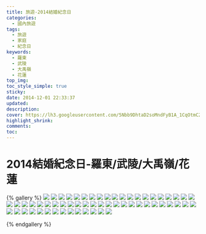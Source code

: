 ```yaml
---
title: 旅遊-2014結婚紀念日
categories:
  - 國內旅遊
tags:
  - 旅遊
  - 家庭
  - 紀念日
keywords:
  - 羅東
  - 武陵
  - 大禹嶺
  - 花蓮
top_img:
toc_style_simple: true
sticky: 
date: 2014-12-01 22:33:37
updated:
description:
cover: https://lh3.googleusercontent.com/5Nbb9DhtaD2soMndFyB1A_1CqOtmC278uXaBMGmsNs8vUi7UffXi4L1t5uz7tSeVQAGxz4fxbVWyu7roWna7R7dfankfVqz8w665obXr_MEsTkbKPlyX9deN5ClOvbNio5Jq5964Plo=w1920-h1080
highlight_shrink:
comments:
toc:
---
```


# 2014結婚紀念日-羅東/武陵/大禹嶺/花蓮

{% gallery %}
![](https://lh3.googleusercontent.com/LjxC80NC2khBXdj4Jsn16HvB9Wc7WG4jhA6szmdnPVaIIaKDtTxbTuKvPky9H76EmkdQznTHWPS0Hvgw6d96is0_a0qYoWgMIqmZb3uDQWyCdvc12xjNtEwoHMZkMoRoTbzjyO5PHzw=w1920-h1080)
![](https://lh3.googleusercontent.com/0vxfeUJJEpFZB1bbmcMjI19tRlwWlCwpImGBsT-WKBLvoqy_qIofZcmetG8_QKKXhWBbBJdMGwEcgn8Y8Pstcd593xfc2BrXzLZGXsUNQ0QX5r3WvbB6a2JpfvcIbxT2VThi4oxfS6g=w1920-h1080)
![](https://lh3.googleusercontent.com/eD-DTfxrbo9iQWaVfSf9I-XJJmEfSjCEEQAVyCnKAiQiLF565tmq5hQaK3rZjGRiwW1OfGgzjX2bfnvrBqYPjLxIqJonL3C4x6v6pbl2tRSpIBiOc7bqMRf3EdOgoY3klSOiQM_t6s4=w1920-h1080)
![](https://lh3.googleusercontent.com/sxfSGs28cIQmq5l-Nok_hGnvQJa4fzMreQH2wEk-ZSdipHLywjh42idvw7TomrRhXRXvxXrWer68rRgKOj5FAe00bFTMC_ZXM8MONRE8cjRaOUuttjAhMPm1X56sOsEjeds1Sbm1piA=w1920-h1080)
![](https://lh3.googleusercontent.com/0ixM2lORTRfvBmaT3ZKGwgCqlImbnl4v5vq9bptSnSuUiXFuADvdYEaYawkW1zS0hH0zaEzWstWMJ__Adu-kPzjcH6ub4rJSHOmvUek-nb9xJqOfQCdAKp8wHbTfQzdfgkuYHRRPJI8=w1920-h1080)
![](https://lh3.googleusercontent.com/5Nbb9DhtaD2soMndFyB1A_1CqOtmC278uXaBMGmsNs8vUi7UffXi4L1t5uz7tSeVQAGxz4fxbVWyu7roWna7R7dfankfVqz8w665obXr_MEsTkbKPlyX9deN5ClOvbNio5Jq5964Plo=w1920-h1080)
![](https://lh3.googleusercontent.com/8xCinx9FLk8_WApPWa0ydEssTTWsM2_iLgb6ZlsaQw6apAekLrAYp0YKMstw-WKw8SlgCntf6FAQ3vfcnLWRJaPT1-mgIzWOcMm4JlqqIJm1a1k1piWhHHPDs2Vj1SNm0XKx1bDWwUk=w1920-h1080)
![](https://lh3.googleusercontent.com/9I834BnRVg20BxhH-nTtJFgr_qheOMMldKSeZjM4Zpx4ituNSOCMOQrq1IUeFTicpgb1JuXHQau6csIkRvPaHzhHnI8kyLZD3Y9enUORuBBgMf9dIQaXuhNivz3c0TEwo1HQcrttggk=w1920-h1080)
![](https://lh3.googleusercontent.com/LA4_-X7ZSclMRhXGf3REOaZ5rVZhy0vSNzSRf5jk1FCldLpoUS7vFHIradHW6svyIv1DDbyC9IUyiQpfJDRvoaOR3I4UvcvLy6VXNDspZRAa7DFDBeCWhprCzjp2JdJO8iwaAysxIi4=w1920-h1080)
![](https://lh3.googleusercontent.com/Cvj3rJ7Any-UfeILYq5JmHmbgSH8FVOIPMN0-BWcBXfTRYcmeHuOTIOHsDLfuUWfxGFI78uSkXlQV6Jwp5WrOWH5_hTcQ4uPn5wv2yxNU4tQ5GXvPeKW_qcoo10fQClDTBRoHfKvprA=w1920-h1080)
![](https://lh3.googleusercontent.com/HfYaUXccW2UZ7raw7NFAzTzZyJVQx54fVY6muGJDCZ9T5-JpMKaZGV9k664lbK4Gc3V8Hp_gDREETw5W11d6eDCwl3_f7OTj1dPIXiEFioMIbox2tyH26cPBvnvc6daVtL8lfnZILPg=w1920-h1080)
![](https://lh3.googleusercontent.com/KwJ6cvBz-_gpDMyNXMw9IJLhQCG4Lj6iSjX_FpR3LagO9Pm613Vqb48-GdaS05q9FAvXfCfIhAJOWc6C7LV_KZavxjNPunBBK4WoT5VDuD5uC0YO7B6ZfP6LPZIATETvsktHLbNxCN8=w1920-h1080)
![](https://lh3.googleusercontent.com/CfMte2d9pgzMIzCH2Wl24qUP3ArzVLZpX4YTeVs29HgR-DllO1UgITBACZaqPd0OwKGtIYH5sLo9nXLoHSJDUzA7rOmWKXpwXFpOQpaAveSIPibqJBOqUQxMnuc-bsJmW55KyLfmx2I=w1920-h1080)
![](https://lh3.googleusercontent.com/5BVeQFRzvpgKDOcrPetRAgDp09JBVA_eMeeMskXpe254swMk1MnqL-OYAJusTOMIRL01E6upNdw2V-ojiABv-Z1EO9o3cvz0_tBeg7_LabwvwSYXchk45Rhg_qEP29w0wKFbJUst9UI=w1920-h1080)
![](https://lh3.googleusercontent.com/vhR3jCtwxRdBn3VNDI3k_1C8YXXYb7cPAoX-AZunXMz2UTS3cPSvU2iK2U4zWpL2j2Zs9GlhJYLo_wPooEUf6rpkcGE9W1fgX5gLnfx1tZZS22xhgs4KRi3mI5dXPumpVilDJyPtBEs=w1920-h1080)
![](https://lh3.googleusercontent.com/1_iOwlcLGy8ixhkoZxYTO-eAth5hu7w211KvVMwFVYbDOd49Q1JcaG1qYCQEgkKlLwTbzzX8_harzb3SohqV7vqwnOfFAjw0Erx-NmHK5qRybbLOn-n9oJIuq4tkMDsa4sQwLYTFCyk=w1920-h1080)
![](https://lh3.googleusercontent.com/Yei4xjYklbru8xWcikZsXj6dGhqfVg6HsS7jIbwN2lkLLqPReG8spTM-Z-yUd8-9X2l4ra0vMyc__fY2AHrplQlZs7Js84nzc9kScrYD3ZH25k9YNrw_yGRdNrede2J_S_MuB2ItZJA=w1920-h1080)
![](https://lh3.googleusercontent.com/2RQWnpSQDrvxJykeyk32ze-8zvO4gNN2CNxjjNbwRdf6EM2g0YwBWT25QlUZnD7p7NlX_ditT1za7QIR9Jb9sATil2Xg4gosnogIaOMX4JH-0cuDq45xadMLG5orERFH-MQVABB3rqE=w1920-h1080)
![](https://lh3.googleusercontent.com/PCqfRLFhl1MPM9kGtleOJ-Sc3vm6RCPL6-ALUKFUkGnb8u5D2OSuAv_fk0nw0o2wM0zLzG2CR2Rv_Qi-BWHM5npbWyJg2zY5VAYvfkvC5b3ofQm7YE_GKCwt3QkjBHLvJ503h4IppuE=w1920-h1080)
![](https://lh3.googleusercontent.com/kx16P_1D6fhawMr2mYp8PeM0RWLDy2uB3Fhwz4UC2ZzgZiuIpU1ANToftJ9vbUl6QXaX9fjrZWClhG0hA7vYULs_ag5Wjw44pfXqGCzMY9i28kOvDEL_rxjEB8hv9yK00wVCGH-gEr4=w1920-h1080)
![](https://lh3.googleusercontent.com/bWxBrvKnTNxaj4AXzUbk0s4pCMCFRSUzRPHLoDBFSN4UMPPoYoMY3Q-Itaxie9l0QCCGtzaD8vTJOXm3L6zlg7uNVR7xC3yP2wlPgoPbK1Z8szH-L1solqi7EXEzM35UPN4dp0z5Gh0=w1920-h1080)
![](https://lh3.googleusercontent.com/SrwVN6pnuzGhQrSSdDnS_cR1loHCvIGH6Zf-rAJxoUw9dsqrwy8np8kZjweTdRasFcXxI1LUobgtbM6okjvcmNgfkm9RXNUctLiEXqXECPJBLcilXxSNI3-ylIPBlB6yE8Ar2tRkLKw=w1920-h1080)
![](https://lh3.googleusercontent.com/824KV0kvg9ZIWSKbXSnsuCW4NyegRNR8TWkmenqzCnugSuSt3Vxu8vYUqCot1Cipk8R1xMp6yRP3KY8OuRU0jqW2u76MrbyUNB1kmJ8J3tJGSCGBzR02jorQjFREXuG7q-Fm8-lLAYU=w1920-h1080)
![](https://lh3.googleusercontent.com/a4DWV8cJvlSCKK1D5BA_7l_2SS9EVRjD0hQfgu6IDoRYNkvJSTKBzXN4FxeZ4Pg8QXcaqEXx5xRHNQJ-YIL9IykLcCDHpmab2-iKkT9YmaCDj9gVftigdJ8YXme_T3qJTsif4hyUuHA=w1920-h1080)
![](https://lh3.googleusercontent.com/T6LryMLhWTHRNQb5yvKRPc3YfeRH-l28Ge_0aN61aqQV7v45XuQ5-lTu8pQem4MVC92r3koQVY1u8wP5yBXiA_IVfKsd9BBsfThyt-CqkLntyqeTwavWf3qvcVq61ugOntHTQs09Q2Y=w1920-h1080)
![](https://lh3.googleusercontent.com/JqlGpQ4m9q0kWX-NMK73-wTYSsuzq1h4m-JUSDY-hAVbqkyKiXvq_RhOuej4zQKcB48pqT-PrbqxpHvnHEAJmBiiqIvEu4XbFUuuIlBaeatlatFD3i35vKdNC3vls0CxGSmWyrOeJC0=w1920-h1080)
![](https://lh3.googleusercontent.com/xWf0o2Gk_ro20BFI7NdB1VoJRVJi3Twi1YMTwsGU2ESNIhdPsLOXCpynretkqRCC2VLpnL1YF428PTHuCWDzznQ68o7swPd5l5e8vI9b3cNWVA5FBTvEKpRuOxAx_ptewng7IBGJnns=w1920-h1080)
![](https://lh3.googleusercontent.com/NLNm-yUNC00MERyilzP1ryZbwqmq0gRztN2L0zaE9cP8jwpwMRUHmh9b5usr-16Fp-URsUo_gsqF5aBEa9EJaU8ftVFq42GcdBupjK50ODfeugubtfdD-XTf2gUNzf80o5JclPFKfro=w1920-h1080)
![](https://lh3.googleusercontent.com/Ls7TjrBOOYQVKNDFQK5v0U_w9LN1gRm4RhSHJFg8OK9fPGoIpvE7BS7I3J3uUD_cGI7TAFRnbkMOppCXIyjqJjG5eQv9ZxwU_ElTxP1My5eWL2xfMT5NZNp-4mHSLa2w67B9Uw0kAPA=w1920-h1080)
![](https://lh3.googleusercontent.com/H-D5MoyzQGOTHgwk5ZXAzppad1pyA9PsEtZjLl7gJs-bal2KKhX1CAdXOhLmPedFp9yFviKl9hblil3yVlW026RQlOZu8TxVFv7Lodnh2MGkDi4Fpc01HbiXVl77Y2niEQoDiEVVUYE=w1920-h1080)
![](https://lh3.googleusercontent.com/P_T2L1K9lL_obYJ7FwMTYpPry8EPCHGE-h1yAB_wk3E1fCShJcXG5VeX3Y2OUUL5SHPSeStsboV1TmhcZralHPL_f5XdMA9Tjb6IHFmkXHaI2gQDIu87EdvaLjSpIESnqSA51fbcCes=w1920-h1080)
![](https://lh3.googleusercontent.com/yFnqML9HHvCqNPCkdUz5ZBwcVIzbwrA51qYkP0w4hQb5K2TV25FSQxBfiB6bSreEzMaBn2e4IXLJrVbaK9riG67YgZUUexY9kKi5hg-PBdnKcPUee3s4cKx8i45mPeqxB4MAxut3JLw=w1920-h1080)
![](https://lh3.googleusercontent.com/cjEeqVR2cRD4c7Bw3Ou2D99POfjNJVXqL5eSUcLGaBh9zIEIdm7-mhjI8evN_GIxLo53c8e-q9M7JuO7gJvMi42BQnszKZfxNuXDe2cFLfvcYU-A5dEQmqa1MyhikISIuWEC9CejOTM=w1920-h1080)
![](https://lh3.googleusercontent.com/4zQuvHkQGKGbADro81JBmZ1EWjlvy0WpA95ctvyh_95_sl3nczpREt9uGQPiD9JxMc5k4-E5B31sdx7JEuJckrU8ZrDebTTcoGhhPm4EJt6Qsvzm8mtj_aBW45uA_qIeudyVqWx_cjQ=w1920-h1080)
![](https://lh3.googleusercontent.com/1F4XX6x028RLERm-Ryk5BDn7g-97vtvQHJFUvi7ATmwTe7MC1oJgi1H6fC07jXZXqwOfXlqF1kUkjnyH7EAHNhLqslLibEO5clEGKqM0N4rDjtnYOZ8NmXjIUtp2VvSQuEjqgVxDPKE=w1920-h1080)
![](https://lh3.googleusercontent.com/X34xmHlRpzjoR32lpnPzyMIqvZHx7mid6c_vb8ZTXCYSuzsGo11AkJeVDSFGNkSoP1-tET6wQlnufuSEGpyUzMTuNmPxFgkJjoNfKlILRvUgkA7rZBZnrBSuRKv8UDjLEve63F0BDlU=w1920-h1080)
![](https://lh3.googleusercontent.com/r_kplk2E4SdQ01N7iZkD4SUJiUs-W7KkaxePygtJCMItmMIr8Ij_FoK4cMvZDrUjVRnY40MYLNEP40l72XDNZOWkZhRwbFSZrtl02rmGQfKPGNbw005GywsUz2ckuEaHcq2iq3HKtus=w1920-h1080)
![](https://lh3.googleusercontent.com/RPFkcJyuWem8msMFAqtlXlmsd246nc9AfYb6v_McjkFnAdZOuXQAksISegCm6liJlYT9dEBamVKGiPu7bCRDAyRmROVrk4zxcQw6__r5xozIlNBtDHDWoST0APzRuAAN0W17P151c9g=w1920-h1080)
![](https://lh3.googleusercontent.com/Pg1WIMuL4vDeNdqOPW4r7cPih6rlVO3_sq8FQ8LPmH9aAI7dOJANadVkBQkznXmma3jd_ucoTSBBVBxrS-dnGV84x0bRMuaiIZ52bL_wq2hLhuE99BaB6VehRzAqnQO71RgMppe-SKE=w1920-h1080)
![](https://lh3.googleusercontent.com/c1mcI-kM15Y7l9fyOEgCA9eVSCh7f7Q2nZK5Y7P56qT5WTt04DnuZaY9sgn_iXFCwvKt_SJ-D1jQi20HnTtbF2Crd1LPDfRUbFLfzSVcZXKzXhULInL8H3RjpNdIyv83zkhTzHsI_MY=w1920-h1080)
![](https://lh3.googleusercontent.com/KRErWMDPdcs_-a8nXI9AffYoeXt4v4wmNBU95YF3ty_iw9sJNI9D0zROTi9avGg-wH0lXXGBCAEuMGk45fWWemO1eeiwxFRLdvbaXzR4D4x7rLH7eevbgBQ-qf1Bugxri-huG0f-ahE=w1920-h1080)
![](https://lh3.googleusercontent.com/En9OGBpeFkBVCL3Fob5L8GUbniUe4r0tFn5Ic_lvcOozm9JoEv-iWJVgJdj3XzsNR04jEoQr41fy14eBQhem5T1ZqMnShCr-lhOG09nzERw6qpl0-texkzgIZEz3zfEoMqWP9IXEt7E=w1920-h1080)
![](https://lh3.googleusercontent.com/NzhedTeVnFudYFZ9BXGWYAjJutCbfxy_LupKpsyZ0xYQKNQVS6ybek1z2q_65NCC1fbe59BwGrcxAABUdXz3skdJ9FQe5SviEXKH4MjmxLph-psnowbd7atSK69Dif23T4g1nO0IPC0=w1920-h1080)
![](https://lh3.googleusercontent.com/LILBiH_d-k0mCfTmQZV8zUSwIE6I3n2kkVt3RGX9X9vFTPVoQnsH9NcvK_NQrz8BEEZxxxzCAI8FGDZxBTljvfGJ1iMi4Tvb0NZ61XnFaczQVBAsGTDawNnxZXuDGnFIDtiXIsJZ1wk=w1920-h1080)
![](https://lh3.googleusercontent.com/ObvO1S4SHxiSGJmCnscuHC-fBSHF7umV0UG140EzkBeKzyu7SUWbOLh1KDA2In1tg0Fh_eCloVHbiIV3cZ8U1-VS4-4ieRsUEyGINiKGXo-v3SH8ZaTRiuTtB1ZpFIYjbXmo8oRFnxA=w1920-h1080)
![](https://lh3.googleusercontent.com/NYzHKR-OaSzsfyIMDG1NYXnDOCcURXfZKgv1Vd4_I0swjdQo9_bmKul_T_7AM2YGQX16u2XiMismZbMEtAE7dWApvTKdoubIKfyilxMrZX0MTIAM4amWKUuQiB6AVsrb4QdaMwFLahY=w1920-h1080)
![](https://lh3.googleusercontent.com/QFQhrIDcwJBb6j3yLdUJMVc5MZqF10CspOUqkosrAbFYQNodqeiBzkfQjnwtifAUHEfZRuqe9U5Nm45Ynpgs3VItKDJe60srQiKEl2CKKtqohv4ELUc_ueUA8mCHcrkd6hRVxTzwEPg=w1920-h1080)
![](https://lh3.googleusercontent.com/v-ds8ycpfbK-gmDC-sO4MsDblOZRPSYyXAvzZIDgTIH2ElChoG24O4-Zl7uhgUIMRXlFv7rnSV4gOVUQV72QrPKS94bK2nXiznY9OPrGG9VlwZ4shnpHGokRD5A_0_K7Tmuom3XAQco=w1920-h1080)
![](https://lh3.googleusercontent.com/XulA9AtIBmno46gVj0TW6jvHEOBl_lHrtAYRiUgrKZcaSJYCG4l8UIu4QjWiR-n7wtH2772MMbgIqgfOtRI0EVyHd3lPVXFZRkk9XAMgeTvLf_THbXZsrufGITnHfhRJtlP9Uu1oTAw=w1920-h1080)
![](https://lh3.googleusercontent.com/lvvua1fVtcN1uKiVXI56_Ma1BuT9Bg7UIy6dYJtZmYbNY1zFO0zBX6hjOQyzjpB_eSR9TL5EgArXSP--yqd-afu3vsNwcXUGx2fr6FbcEQGMp63PtdsLIeH0i1KKrt1gn0sqny2384E=w1920-h1080)
![](https://lh3.googleusercontent.com/Nu7fe798c_djEl22r9Euc5hnyjhu72wskqkhBNuySMmqHfP33vrLm30lsyUaLCOGgYswws8n1ZF6jWZ-jPfFiRyJoihv96s9KTVf7Ncy1i_OewlEx0p5JK87hMUg9NgltIb4oh3NjX8=w1920-h1080)
![](https://lh3.googleusercontent.com/M9C_Q1GLmvX-EUZ0s_HkOdUDjUxOoGw6SPXrsTYqe_iTao6qSoikPvk1anHbXpikFur366hMdadAqUWonEj6ToS37JojYa9INRNX_Ye3ItP4jUvjDP6s7DZwNicXHwF50qeJ3mZ3GV4=w1920-h1080)
![](https://lh3.googleusercontent.com/3EzMcEXFat2LZps1YDxeT7CJQ82NSuySkbZFaOXHUZ9wORwm0an-93MSapuHZHaxKh7DaqDifTAzp_OqtYA8xrMdrAnFxrJl0SrvC-xieHvKLvS3rNbxhwlMtEe57BUtMuyMF5FRjuo=w1920-h1080)
![](https://lh3.googleusercontent.com/6nDv_SAgmMRaZPKNn5cySp8dO24jA_lgJ7JWosX_sS8JgSJ5Uky1HYcpGjyWpWIBVRSJBkMJRGCPJzNdxnScHTo79vMYmmh8deo47CL_TEuQPq-HcOaLEKzsx3HY4dMXIdIG-5QkHNs=w1920-h1080)
![](https://lh3.googleusercontent.com/H7GXO5pJw2k4ipBi2GKq19sa-DoRqANL2Xk0k-mip9aKy1ZtomlbVMfAdVOYb-XEfDkazNd0u3V7O4SOaWxA1Jlk6_N54-PRmGmuE5yYIgwuinlyLqKu2Ghp18DRuCkUAEKEhVMjuDA=w1920-h1080)
![](https://lh3.googleusercontent.com/g8ExlLHSWuBnQwJr_YIlCZkk-6ymPhY4emf7I-eyq8mtT0TORFCsf1W8MAjTwysNOzLqz_i071OqixOGaOLjC2ChrQjVkoEGw302NGEeNutec28GoU1osVsK_kW8971Id7cHX-cyW9w=w1920-h1080)
![](https://lh3.googleusercontent.com/dOvIINEhDqhM65xkqFmNqoXCzjXFsrXu4wJXRGk1e9lHtPQZVPdnXN5t9zSL55c7zkN_jdQmM6C3Pw_Rcie5ILueTlvnCreEfEWQPYc4bvZQ-BQ0l37PitDYgz4q91ZHc6WQYMpKCYY=w1920-h1080)
![](https://lh3.googleusercontent.com/yjUk2bw_btNUFgxnfLnsXZIwEtXeGM0a8PFBNYMZ3TpgXdS3FZ2g8v--qGjgBns2HP0k3Ah1553vH6VE4ZYZYMnbY6IHnSQ3MmuldddeVeTCZ2RlEdy3sFKXSzgzmQyEADExc-tm0lw=w1920-h1080)
![](https://lh3.googleusercontent.com/8Wqtjeyqi0siOXhJAgObbqBLb65MO4kk8KHP6xIe-TPSNoT2YmiGDE55Z14Y91hrkWYnHo9pPPZPycPgx17DAb5INzeWi3-VSSpToenpR-Hray_tiyQJ5tbvmXTiI6mGVtPpU8fyNp0=w1920-h1080)

{% endgallery %}
